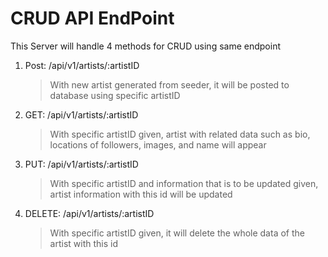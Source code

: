 # CRUD API EndPoint

This Server will handle 4 methods for CRUD using same endpoint

1. Post: /api/v1/artists/:artistID

   > With new artist generated from seeder, it will be posted to database using specific artistID

2. GET: /api/v1/artists/:artistID

   > With specific artistID given, artist with related data such as bio, locations of followers, images, and name will appear

3. PUT: /api/v1/artists/:artistID

   > With specific artistID and information that is to be updated given, artist information with this id will be updated

4. DELETE: /api/v1/artists/:artistID
   > With specific artistID given, it will delete the whole data of the artist with this id

